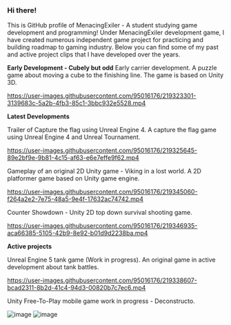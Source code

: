 ### Hi there!

This is GitHub profile of MenacingExiler - A student studying game development and programming!
Under MenacingExiler development game, I have created numerous independent game project for practicing and building roadmap to gaming industry. Below you can find some of my past and active project clips that I have developed over the years.

**Early Development - Cubely but odd**
Early carrier development. A puzzle game about moving a cube to the finishing line. The game is based on Unity 3D.

https://user-images.githubusercontent.com/95016176/219323301-3139683c-5a2b-4fb3-85c1-3bbc932e5528.mp4

**Latest Developments**


Trailer of Capture the flag using Unreal Engine 4. A capture the flag game using Unreal Engine 4 and Unreal Tournament.

https://user-images.githubusercontent.com/95016176/219325645-89e2bf9e-9b81-4c15-af63-e6e7effe9f62.mp4

Gameplay of an original 2D Unity game - Viking in a lost world. A 2D platformer game based on Unity game engine.

https://user-images.githubusercontent.com/95016176/219345060-f264a2e2-7e75-48a5-9e4f-17632ac74742.mp4

Counter Showdown - Unity 2D top down survival shooting game.

https://user-images.githubusercontent.com/95016176/219346935-aca66385-5105-42b9-8e92-b01d9d2238ba.mp4

**Active projects**


Unreal Engine 5 tank game (Work in progress). An original game in active development about tank battles.

https://user-images.githubusercontent.com/95016176/219338607-bcad2311-8b2d-41c4-94d3-00820b7c7ec6.mp4

Unity Free-To-Play mobile game work in progress - Deconstructo.

![image](https://user-images.githubusercontent.com/95016176/219348330-13bdac95-f284-4c42-be2d-3fda63116785.png)
![image](https://user-images.githubusercontent.com/95016176/219348428-0b79213a-dc58-4a48-a7a4-ad3d3fd6e667.png)



<!--
**MenacingExiler/MenacingExiler** is a ✨ _special_ ✨ repository because its `README.md` (this file) appears on your GitHub profile.

Here are some ideas to get you started:

- 🔭 I’m currently working on ...
- 🌱 I’m currently learning ...
- 👯 I’m looking to collaborate on ...
- 🤔 I’m looking for help with ...
- 💬 Ask me about ...
- 📫 How to reach me: ...
- 😄 Pronouns: ...
- ⚡ Fun fact: ...
-->
